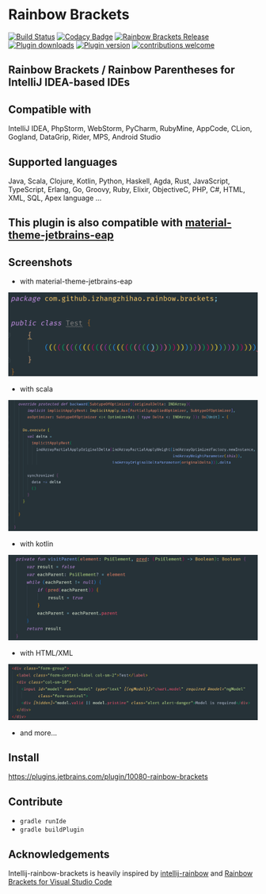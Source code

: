 # Rainbow Brackets
[![Build Status](https://travis-ci.org/izhangzhihao/intellij-rainbow-brackets.svg?branch=master)](https://travis-ci.org/izhangzhihao/intellij-rainbow-brackets) [![Codacy Badge](https://api.codacy.com/project/badge/Grade/1c72f2de07a5452da479565883d3ab74)](https://www.codacy.com/app/izhangzhihao/intellij-rainbow-brackets?utm_source=github.com&utm_medium=referral&utm_content=izhangzhihao/intellij-rainbow-brackets&utm_campaign=badger) [![Rainbow Brackets Release](https://img.shields.io/github/release/izhangzhihao/intellij-rainbow-brackets.svg)](https://plugins.jetbrains.com/plugin/10080-rainbow-brackets) [![Plugin downloads](https://img.shields.io/jetbrains/plugin/d/10080-rainbow-brackets.svg)](https://plugins.jetbrains.com/plugin/10080-rainbow-brackets) [![Plugin version](https://img.shields.io/jetbrains/plugin/v/10080-rainbow-brackets.svg)](https://plugins.jetbrains.com/plugin/10080-rainbow-brackets) [![contributions welcome](https://img.shields.io/badge/contributions-welcome-brightgreen.svg?style=flat)](https://github.com/izhangzhihao/intellij-rainbow-brackets/issues)

## Rainbow Brackets / Rainbow Parentheses for IntelliJ IDEA-based IDEs

## Compatible with

IntelliJ IDEA, PhpStorm, WebStorm, PyCharm, RubyMine, AppCode, CLion, Gogland, DataGrip, Rider, MPS, Android Studio

## Supported languages

Java, Scala, Clojure, Kotlin, Python, Haskell, Agda, Rust, JavaScript, TypeScript, Erlang, Go, Groovy, Ruby, Elixir, ObjectiveC, PHP, C#, HTML, XML, SQL, Apex language ...

## This plugin is also compatible with [material-theme-jetbrains-eap](https://github.com/mallowigi/material-theme-jetbrains-eap)

## Screenshots

* with material-theme-jetbrains-eap

![](./screenshots/with-material-theme-ui.png)

* with scala

![](./screenshots/with-scala.png)

* with kotlin

![](./screenshots/with-kotlin.png)

* with HTML/XML

![](./screenshots/with-HTML.png)

* and more...

## Install

https://plugins.jetbrains.com/plugin/10080-rainbow-brackets

## Contribute

* `gradle runIde`
* `gradle buildPlugin`

## Acknowledgements

Intellij-rainbow-brackets is heavily inspired by [intellij-rainbow](https://github.com/zjhmale/intellij-rainbow) and [Rainbow Brackets for Visual Studio Code](https://marketplace.visualstudio.com/items?itemName=2gua.rainbow-brackets)
